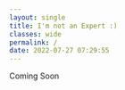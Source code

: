 ```yaml
---
layout: single
title: I'm not an Expert :)
classes: wide
permalink: /
date: 2022-07-27 07:29:55
---
```

Coming Soon